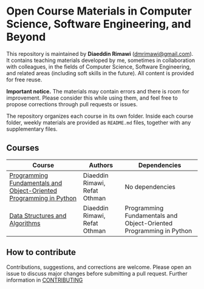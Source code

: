 # Open Course Materials in Computer Science, Software Engineering, and Beyond

This repository is maintained by **Diaeddin Rimawi** (<dmrimawi@gmail.com>).  
It contains teaching materials developed by me, sometimes in collaboration with colleagues, in the fields of Computer Science, Software Engineering, and related areas (including soft skills in the future). All content is provided for free reuse.

**Important notice.** The materials may contain errors and there is room for improvement. Please consider this while using them, and feel free to propose corrections through pull requests or issues.

The repository organizes each course in its own folder. Inside each course folder, weekly materials are provided as `README.md` files, together with any supplementary files.

## Courses

| Course | Authors | Dependencies |
|---|---|---|
| [Programming Fundamentals and Object-Oriented Programming in Python](Programming_Fundamentals_and_Object-Oriented_Programming_in_Python/) | Diaeddin Rimawi, Refat Othman | No dependencies |
| [Data Structures and Algorithms](Data_Structures_and_Algorithms/) | Diaeddin Rimawi, Refat Othman | Programming Fundamentals and Object-Oriented Programming in Python |

## How to contribute

Contributions, suggestions, and corrections are welcome. Please open an issue to discuss major changes before submitting a pull request.
Further information in [CONTRIBUTING](CONTRIBUTING.md)

